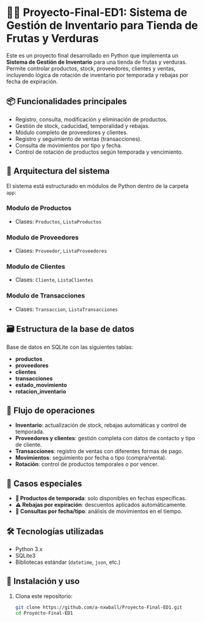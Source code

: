 # 🍎🥬 Proyecto-Final-ED1: Sistema de Gestión de Inventario para Tienda de Frutas y Verduras

Este es un proyecto final desarrollado en Python que implementa un **Sistema de Gestión de Inventario** para una tienda de frutas y verduras.
Permite controlar productos, stock, proveedores, clientes y ventas, incluyendo lógica de rotación de inventario por temporada y rebajas por fecha de expiración.

## 📦 Funcionalidades principales

- Registro, consulta, modificación y eliminación de productos.
- Gestión de stock, caducidad, temporalidad y rebajas.
- Módulo completo de proveedores y clientes.
- Registro y seguimiento de ventas (transacciones).
- Consulta de movimientos por tipo y fecha.
- Control de rotación de productos según temporada y vencimiento.

## 🧠 Arquitectura del sistema

El sistema está estructurado en módulos de Python dentro de la carpeta `app`:

### Modulo de Productos

- Clases: `Productos`, `ListaProductos`

### Modulo de Proveedores

- Clases: `Proveedor`, `ListaProveedores`

### Modulo de Clientes

- Clases: `Cliente`, `ListaClientes`

### Modulo de Transacciones

- Clases: `Transaccion`, `ListaTransacciones`

## 🗃️ Estructura de la base de datos

Base de datos en SQLite con las siguientes tablas:

- **productos**
- **proveedores**
- **clientes**
- **transacciones**
- **estado_movimiento**
- **rotacion_inventario**

## 🔁 Flujo de operaciones

- **Inventario**: actualización de stock, rebajas automáticas y control de temporada.
- **Proveedores y clientes**: gestión completa con datos de contacto y tipo de cliente.
- **Transacciones**: registro de ventas con diferentes formas de pago.
- **Movimientos**: seguimiento por fecha o tipo (compra/venta).
- **Rotación**: control de productos temporales o por vencer.

## 🧠 Casos especiales

- **🎯 Productos de temporada**: solo disponibles en fechas específicas.
- **⚠️ Rebajas por expiración**: descuentos aplicados automáticamente.
- **📅 Consultas por fecha/tipo**: análisis de movimientos en el tiempo.

## 🛠️ Tecnologías utilizadas

- Python 3.x
- SQLite3
- Bibliotecas estándar (`datetime`, `json`, etc.)

## 🚀 Instalación y uso

1. Clona este repositorio:

   ```bash
   git clone https://github.com/a-nxwball/Proyecto-Final-ED1.git
   cd Proyecto-Final-ED1

   ```

```bash

````
